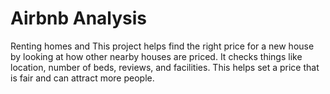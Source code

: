 # Airbnb Analysis
 Renting homes and This project helps find the right price for a new house by looking at how other nearby houses are priced. It checks things like location, number of beds, reviews, and facilities. This helps set a price that is fair and can attract more people.
